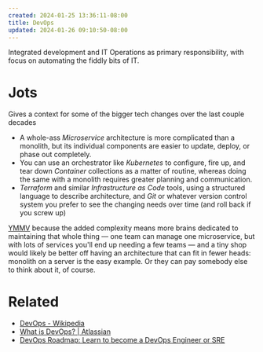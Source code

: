 ```yaml
---
created: 2024-01-25 13:36:11-08:00
title: DevOps
updated: 2024-01-26 09:10:50-08:00
---
```


Integrated development and IT Operations as primary responsibility, with focus on automating the fiddly bits of IT.

# Jots

Gives a context for some of the bigger tech changes over the last couple decades

* A whole-ass *Microservice* architecture is more complicated than a monolith, but its individual components are easier to update, deploy, or phase out completely.
* You can use an orchestrator like *Kubernetes* to configure, fire up, and tear down *Container* collections as a matter of routine, whereas doing the same with a monolith requires greater planning and communication.
* *Terraform* and similar *Infrastructure as Code* tools, using a structured language to describe architecture, and *Git* or whatever version control system you prefer to see the changing needs over time (and roll back if you screw up)

[YMMV](YMMV.md) because the added complexity means more brains dedicated to maintaining that whole thing — one team can manage one microservice, but with lots of services you'll end up needing a few teams — and a tiny shop would likely be better off having an architecture that can fit in fewer heads: monolith on a server is the easy example. Or they can pay somebody else to think about it, of course.

# Related

* [DevOps - Wikipedia](https://en.wikipedia.org/wiki/DevOps)
* [What is DevOps? | Atlassian](https://www.atlassian.com/devops)
* [DevOps Roadmap: Learn to become a DevOps Engineer or SRE](https://roadmap.sh/devops)